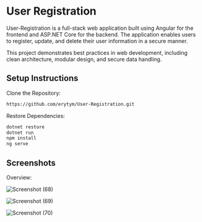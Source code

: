 
# User Registration

User-Registration is a full-stack web application built using Angular for the frontend and ASP.NET Core for the backend. The application enables users to register, update, and delete their user information in a secure manner.

This project demonstrates best practices in web development, including clean architecture, modular design, and secure data handling.


## Setup Instructions

Clone the Repository:

```bash
https://github.com/erytym/User-Registration.git
```

Restore Dependencies:

```bash
dotnet restore
dotnet run
npm install
ng serve


```

## Screenshots

Overview:

![Screenshot (68)](https://github.com/user-attachments/assets/fc091b9f-398b-494e-b80d-622acdf44f73)

![Screenshot (69)](https://github.com/user-attachments/assets/e18b7348-5369-40a1-8cea-68f7d051e52d)

![Screenshot (70)](https://github.com/user-attachments/assets/932a1d07-e489-4066-9813-4779c2550e5b)
